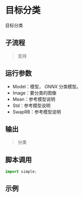 # 目标分类 
目标分类

## 子流程
> 支持


## 运行参数

* Model：模型， *ONNX* 分类模型。
* Image：要分类的图像
* Mean：参考模型说明
* Std：参考模型说明
* SwapRB：参考模型说明

## 输出

> 分类    


## 脚本调用

```python
import simple;

```

## 示例